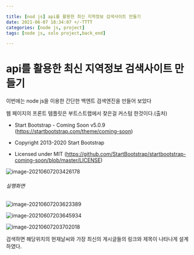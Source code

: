 ```yaml
---

title: [nod js] api를 활용한 최신 지역정보 검색사이트 만들기 
date: 2021-06-07 18:34:07 +/-TTTT
categories: [node js, project]
tags: [node js, solo project,back_end] 

---
```


# api를 활용한 최신 지역정보 검색사이트 만들기 

이번에는 node js을 이용한 간단한 백엔트 검색엔진을 만들어 보았다



웹 페이지의 프론트 템플릿은 부트스트랩에서 찾은걸 커스텀 한것이다.(출처)

* Start Bootstrap - Coming Soon v5.0.9 (https://startbootstrap.com/theme/coming-soon)

 * Copyright 2013-2020 Start Bootstrap

 * Licensed under MIT (https://github.com/StartBootstrap/startbootstrap-coming-soon/blob/master/LICENSE)

   

![image-20210607203426178](C:\Users\kikip\AppData\Roaming\Typora\typora-user-images\image-20210607203426178.png)





###### 실행화면

![image-20210607203623389](C:\Users\kikip\AppData\Roaming\Typora\typora-user-images\image-20210607203623389.png)

![image-20210607203645934](C:\Users\kikip\AppData\Roaming\Typora\typora-user-images\image-20210607203645934.png)

![image-20210607203702018](C:\Users\kikip\AppData\Roaming\Typora\typora-user-images\image-20210607203702018.png)



검색하면 해당위치의 현재날씨와 가장 최신의 게시글들의 링크와 제목이 나타나게 설계하였다.